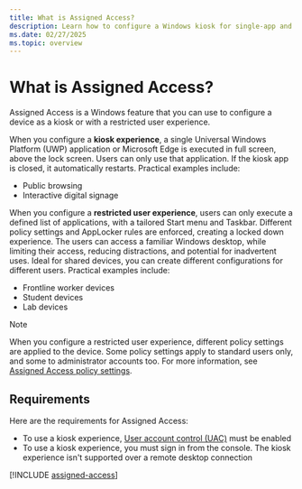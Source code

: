 ```yaml
---
title: What is Assigned Access?
description: Learn how to configure a Windows kiosk for single-app and multi-app scenarios with Assigned Access.
ms.date: 02/27/2025
ms.topic: overview
---
```


# What is Assigned Access?

Assigned Access is a Windows feature that you can use to configure a device as a kiosk or with a restricted user experience.

When you configure a **kiosk experience**, a single Universal Windows Platform (UWP) application or Microsoft Edge is executed in full screen, above the lock screen. Users can only use that application. If the kiosk app is closed, it automatically restarts. Practical examples include:

- Public browsing
- Interactive digital signage

When you configure a **restricted user experience**, users can only execute a defined list of applications, with a tailored Start menu and Taskbar. Different policy settings and AppLocker rules are enforced, creating a locked down experience. The users can access a familiar Windows desktop, while limiting their access, reducing distractions, and potential for inadvertent uses. Ideal for shared devices, you can create different configurations for different users. Practical examples include:

- Frontline worker devices
- Student devices
- Lab devices

> [!NOTE]
> When you configure a restricted user experience, different policy settings are applied to the device. Some policy settings apply to standard users only, and some to administrator accounts too. For more information, see [Assigned Access policy settings](policy-settings.md).

## Requirements

Here are the requirements for Assigned Access:

- To use a kiosk experience, [User account control (UAC)](/windows/security/identity-protection/user-account-control/user-account-control-overview) must be enabled
- To use a kiosk experience, you must sign in from the console. The kiosk experience isn't supported over a remote desktop connection

[!INCLUDE [assigned-access](../../../includes/licensing/assigned-access.md)]
